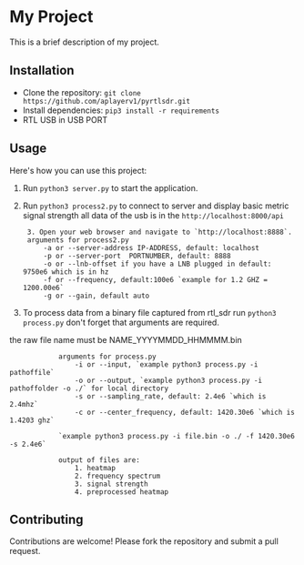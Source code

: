 # My Project

This is a brief description of my project.

## Installation

- Clone the repository: `git clone https://github.com/aplayerv1/pyrtlsdr.git`
- Install dependencies: `pip3 install -r requirements`
- RTL USB in USB PORT 
## Usage

Here's how you can use this project:

1. Run `python3 server.py` to start the application. 
2. Run `python3 process2.py` to connect to server and display basic metric signal strength
all data of the usb is in the `http://localhost:8000/api`

        3. Open your web browser and navigate to `http://localhost:8888`.
        arguments for process2.py
            -a or --server-address IP-ADDRESS, default: localhost
            -p or --server-port  PORTNUMBER, default: 8888
            -o or --lnb-offset if you have a LNB plugged in default: 9750e6 which is in hz
            -f or --frequency, default:100e6 `example for 1.2 GHZ = 1200.00e6`
            -g or --gain, default auto


4. To process data from a binary file captured from rtl_sdr run `python3 process.py` don't forget that arguments are required.

the raw file name must be NAME_YYYYMMDD_HHMMMM.bin
                
                arguments for process.py
                    -i or --input, `example python3 process.py -i pathoffile`
                    -o or --output, `example python3 process.py -i pathoffolder -o ./` for local directory
                    -s or --sampling_rate, default: 2.4e6 `which is 2.4mhz`
                    -c or --center_frequency, default: 1420.30e6 `which is 1.4203 ghz`
                
                `example python3 process.py -i file.bin -o ./ -f 1420.30e6 -s 2.4e6`
                
                output of files are:
                    1. heatmap
                    2. frequency spectrum
                    3. signal strength
                    4. preprocessed heatmap


## Contributing

Contributions are welcome! Please fork the repository and submit a pull request.

